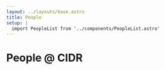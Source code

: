 ```yaml
---
layout: ../layouts/base.astro
title: People
setup: |
  import PeopleList from '../components/PeopleList.astro'
---
```


# People @ CIDR

<PeopleList/>
